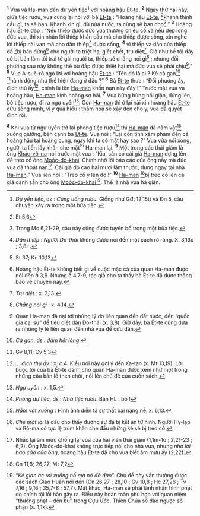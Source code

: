 <sup><b>1</b></sup> Vua và [Ha-man]() đến dự yến tiệc[^1] với hoàng hậu [Ét-te](). <sup><b>2</b></sup> Ngày thứ hai này, giữa tiệc rượu, vua cũng lại nói với bà [Ét-te]() : “Hoàng hậu [Ét-te](), [^1*]khanh thỉnh cầu gì, ta sẽ ban. Khanh xin gì, dù nửa nước, ta cũng sẽ ban cho[^2].” <sup><b>3</b></sup> Hoàng hậu [Ét-te]() đáp : “Nếu thiếp được đức vua thương chiếu cố và nếu đẹp lòng đức vua, thì xin nhận lời thiếp khẩn cầu mà cho thiếp được sống, xin nghe lời thiếp nài van mà cho dân thiếp[^3] được sống, <sup><b>4</b></sup> vì thiếp và dân của thiếp đã [^2*]bị bán đứng[^4] cho người ta triệt hạ, giết chết, tru diệt[^5]. Giả như bề tôi đây có bị bán làm tôi trai tớ gái người ta, thiếp sẽ chẳng nói gì[^6] ; nhưng đối phương sau này không thể bù đắp được thiệt hại mà đức vua sẽ phải chịu[^7].” <sup><b>5</b></sup> Vua A-suê-rô ngỏ lời với hoàng hậu [Ét-te]() : “Tên đó là ai ? Kẻ cả gan[^8] [^3*]hành động như thế hiện đang ở đâu ?” <sup><b>6</b></sup> Bà [Ét-te]() thưa : “Đối phương ấy, địch thù ấy[^9], chính là tên [Ha-man]() khốn nạn này đây !” Trước mặt vua và hoàng hậu, [Ha-man]() kinh hoàng sợ hãi. <sup><b>7</b></sup> Vua bừng bừng nổi giận, đứng lên, bỏ tiệc rượu, đi ra ngự uyển[^10]. Còn [Ha-man]() thì ở lại nài xin hoàng hậu [Ét-te]() cứu sống mình, vì y quá hiểu : thảm hoạ sẽ xảy đến cho y, vua đã quyết định rồi.

<sup><b>8</b></sup> Khi vua từ ngự uyển trở lại phòng tiệc rượu[^11] thì [Ha-man]() đã nằm vật[^12] xuống giường, bên cạnh bà [Ét-te](). Vua nói : “Lại còn tính xâm phạm đến cả hoàng hậu tại hoàng cung, ngay khi ta có mặt hay sao ?” Vua vừa nói xong, người ta liền lấy khăn che mặt[^13] [Ha-man]() lại. <sup><b>9</b></sup> Một trong các thái giám là ông [Khác-vô-na]() nói trước mặt vua : “Kìa, sẵn có cái giá [Ha-man]() dựng lên để treo cổ ông [Moóc-đo-khai](). Chính nhờ lời báo cáo của ông này mà đức vua đã thoát nạn[^14]. Cái giá đó cao hai mươi lăm thước, dựng ngay tại nhà [Ha-man]().” Vua liền nói : “Treo cổ y lên đó !” <sup><b>10</b></sup> [Ha-man]() [^4*]bị treo cổ lên cái giá dành sẵn cho ông [Moóc-đo-khai]()[^15]. Thế là nhà vua hả giận.

[^1]: *Dự yến tiệc*, ds : *Cùng uống rượu*. Giống như Gđt 12,15tt và Đn 5, câu chuyện xảy ra trong một bữa tiệc.
[^2]: Trong Mc 6,21-29, câu này cũng được tuyên bố trong một bữa tiệc.
[^3]: *Dân thiếp* : *Người Do-thái* không được nói đến một cách rõ ràng. X. 3,13d ; 3,8+.
[^4]: Hoàng hậu Ét-te không biết gì về cuộc mặc cả của quan Ha-man được nói đến ở 3,9. Nhưng ở 4,7-9, tác giả cho ta thấy bà Ét-te đã được thông báo về chuyện này.
[^5]: *Tru diệt* : x. 3,13.
[^6]: *Chẳng nói gì* : x. 4,14.
[^7]: Quan Ha-man đã nại tới những lý do liên quan đến đất nước, đến “quốc gia đại sự” để tiêu diệt dân Do-thái (x. 3,8). Giờ đây, bà Ét-te cũng đưa ra những lý lẽ liên quan đến nhà vua để cứu dân.
[^8]: *Cả gan*, ds : *dám hết lòng*.
[^9]: *... địch thù ấy* : x. c.4. Kiểu nói này gợi ý đến Xa-tan (x. Mt 13,19). Lời buộc tội của bà Ét-te dành cho quan Ha-man được xem như một trong những câu bản lề then chốt, nói lên chủ đề của cuốn sách.
[^10]: *Ngự uyển* : x. 1,5.
[^11]: *Phòng dự tiệc*, ds : *Nhà tiệc rượu*. Bản HL : bỏ !
[^12]: *Nằm vật xuống* : Hình ảnh diễn tả sự thất bại nặng nề, x. 6,13.
[^13]: *Che mặt lại* là dấu cho thấy đương sự đã bị kết án tử hình. Người Hy-lạp và Rô-ma có tục lệ trùm khăn che đầu những kẻ sẽ bị treo cổ.
[^14]: Nhắc lại âm mưu chống lại vua của hai viên thái giám (1,1m-1o ; 2,21-23 ; 6,2). Ông Moóc-đo-khai không trực tiếp nói cho nhà vua, nhưng *nhờ lời báo cáo của ông*, hoàng hậu Ét-te đã cho vua biết âm mưu ấy (2,22).
[^15]: “*Kẻ gian ác rơi xuống hố mà nó đã đào*”. Chủ đề này vẫn thường được các sách Giáo Huấn nói đến (Cn 26,27 ; 28,10 ; Gv 10,8 ; Hc 27,26 ; Tv 7,16 ; 9,16 ; 35,7-8 ; 57,7). Mặt khác, Ha-man sẽ phải lãnh nhận hình phạt do chính tội lỗi hắn gây ra. Điều này hoàn toàn phù hợp với quan niệm “thưởng phạt – đền bù” trong Cựu Ước. Thiên Chúa sẽ đảo ngược số phận (x. 1,1k).
[^1*]: Et 5,6
[^2*]: St 37; Kn 10,13
[^3*]: Gv 8,11; Cv 5,3
[^4*]: Cn 11,8; 26,27; Mt 7,2